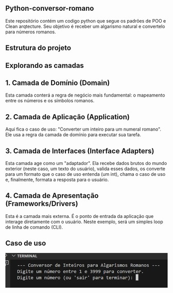 ## Python-conversor-romano
Este repositório contém um codigo python que segue os padrões de POO e Clean arqtecture. Seu objetivo é receber um algarismo natural e convertelo para números romanos.

## Estrutura do projeto

## Explorando as camadas

## 1. Camada de Domínio (Domain)
Esta camada conterá a regra de negócio mais fundamental: o mapeamento entre os números e os símbolos romanos.

## 2. Camada de Aplicação (Application)
Aqui fica o caso de uso: "Converter um inteiro para um numeral romano". Ele usa a regra da camada de domínio para executar sua tarefa.

## 3. Camada de Interfaces (Interface Adapters)
Esta camada age como um "adaptador". Ela recebe dados brutos do mundo exterior (neste caso, um texto do usuário), valida esses dados, os converte para um formato que o caso de uso entenda (um int), chama o caso de uso e, finalmente, formata a resposta para o usuário.

## 4. Camada de Apresentação (Frameworks/Drivers)
Esta é a camada mais externa. É o ponto de entrada da aplicação que interage diretamente com o usuário. Neste exemplo, será um simples loop de linha de comando (CLI).

## Caso de uso
![!\[Texto alternativo para a imagem\] ](image/image.png)